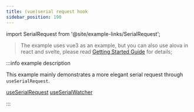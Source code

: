 ```yaml
---
title: (vue)serial request hook
sidebar_position: 190
---
```


import SerialRequest from '@site/example-links/SerialRequest';

> The example uses vue3 as an example, but you can also use alova in react and svelte, please read [Getting Started Guide](/tutorial/getting-started/overview) for details;

<SerialRequest></SerialRequest>

:::info example description

This example mainly demonstrates a more elegant serial request through `useSerialRequest`.

[useSerialRequest](/tutorial/strategy/useSerialRequest)
[useSerialWatcher](/tutorial/strategy/useSerialWatcher)

:::

